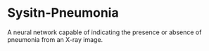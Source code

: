 # Sysitn-Pneumonia
A neural network capable of indicating the presence or absence of pneumonia from an X-ray image.
